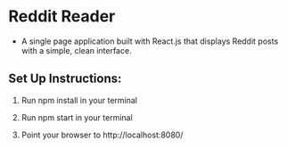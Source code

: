 # Reddit Reader
- A single page application built with React.js that displays Reddit posts with a simple, clean interface. 

## Set Up Instructions:
1) Run npm install in your terminal

2) Run npm start in your terminal

3) Point your browser to http://localhost:8080/
